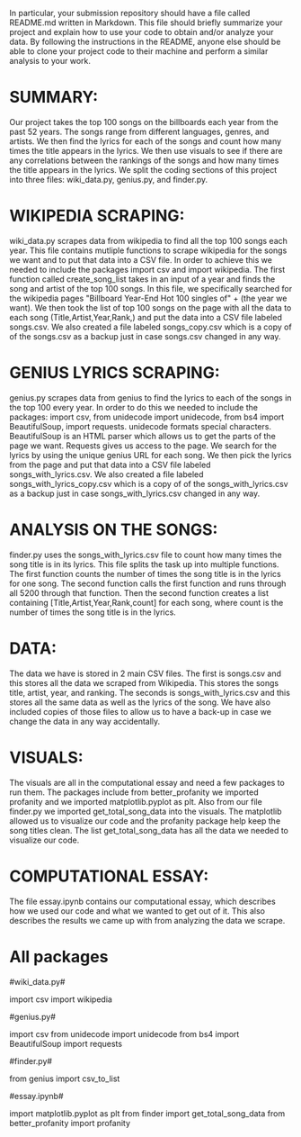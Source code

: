 In particular, your submission repository should have a file called README.md written in Markdown. This file should briefly summarize your project and explain how to use your code to obtain and/or analyze your data. By following the instructions in the README, anyone else should be able to clone your project code to their machine and perform a similar analysis to your work.

# SUMMARY:

Our project takes the top 100 songs on the billboards each year from the past 52 years. The songs range from different languages, genres, and artists. We then find the lyrics for each of the songs and count how many times the title appears in the lyrics. We then use visuals to see if there are any correlations between the rankings of the songs and how many times the title appears in the lyrics. We split the coding sections of this project into three files: wiki_data.py, genius.py, and finder.py.

# WIKIPEDIA SCRAPING:

wiki_data.py scrapes data from wikipedia to find all the top 100 songs each year. This file contains mutliple functions to scrape wikipedia for the songs we want and to put that data into a CSV file. In order to achieve this we needed to include the packages import csv and import wikipedia. The first function called create_song_list takes in an input of a year and finds the song and artist of the top 100 songs. In this file, we specifically searched for the wikipedia pages "Billboard Year-End Hot 100 singles of" + (the year we want). We then took the list of top 100 songs on the page with all the data to each song (Title,Artist,Year,Rank,) and put the data into a CSV file labeled songs.csv. We also created a file labeled songs_copy.csv which is a copy of of the songs.csv as a backup just in case songs.csv changed in any way. 

# GENIUS LYRICS SCRAPING:

genius.py scrapes data from genius to find the lyrics to each of the songs in the top 100 every year. In order to do this we needed to include the packages: import csv, from unidecode import unidecode, from bs4 import BeautifulSoup, import requests. unidecode formats special characters. BeautifulSoup is an HTML parser which allows us to get the parts of the page we want. Requests gives us access to the page. We search for the lyrics by using the unique genius URL for each song. We then pick the lyrics from the page and put that data into a CSV file labeled songs_with_lyrics.csv. We also created a file labeled songs_with_lyrics_copy.csv which is a copy of of the songs_with_lyrics.csv as a backup just in case songs_with_lyrics.csv changed in any way. 

# ANALYSIS ON THE SONGS:

finder.py uses the songs_with_lyrics.csv file to count how many times the song title is in its lyrics. This file splits the task up into multiple functions. The first function counts the number of times the song title is in the lyrics for one song. The second function calls the first function and runs through all 5200 through that function. Then the second function creates a list containing [Title,Artist,Year,Rank,count] for each song, where count is the number of times the song title is in the lyrics. 

# DATA:

The data we have is stored in 2 main CSV files. The first is songs.csv and this stores all the data we scraped from Wikipedia. This stores the songs title, artist, year, and ranking. The seconds is songs_with_lyrics.csv and this stores all the same data as well as the lyrics of the song. We have also included copies of those files to allow us to have a back-up in case we change the data in any way accidentally. 

# VISUALS:

The visuals are all in the computational essay and need a few packages to run them. The packages include from better_profanity we imported profanity and we imported matplotlib.pyplot as plt. Also from our file finder.py we imported get_total_song_data into the visuals. The matplotlib allowed us to visualize our code and the profanity package help keep the song titles clean. The list get_total_song_data has all the data we needed to visualize our code.


# COMPUTATIONAL ESSAY:

The file essay.ipynb contains our computational essay, which describes how we used our code and what we wanted to get out of it. This also describes the results we came up with from analyzing the data we scrape. 

# All packages

#wiki_data.py#

import csv
import wikipedia

#genius.py#

import csv
from unidecode import unidecode
from bs4 import BeautifulSoup
import requests

#finder.py#

from genius import csv_to_list

#essay.ipynb#

import matplotlib.pyplot as plt
from finder import get_total_song_data
from better_profanity import profanity
